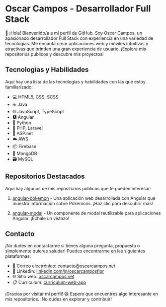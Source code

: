 # Oscar Campos - Desarrollador Full Stack

👋 ¡Hola! Bienvenido/a a mi perfil de GitHub. Soy Oscar Campos, un apasionado desarrollador Full Stack con experiencia en una variedad de tecnologías. Me encanta crear aplicaciones web y móviles intuitivas y atractivas que brinden una gran experiencia de usuario. ¡Explora mis repositorios públicos y descubre mis proyectos!

## Tecnologías y Habilidades

Aquí hay una lista de las tecnologías y habilidades con las que estoy familiarizado:

- 💻 HTML5, CSS, SCSS
- ☕ Java
- 🌐 JavaScript, TypeScript
- 🅰️ Angular
- 🐍 Python
- 🐘 PHP, Laravel
- 🔧 ASP.net
- ☁️ AWS
- 📦 Firebase
- 🍃 MongoDB
- 🗃️ MySQL

## Repositorios Destacados

Aquí hay algunos de mis repositorios públicos que te pueden interesar:

1. [angular-pokemon](https://github.com/oscarcaampos/angular-pokemon) - Una aplicación web desarrollada con Angular que muestra información sobre Pokémons. ¡Haz clic para descubrir más!

2. [angular-modal](https://github.com/oscarcaampos/angular-modal) - Un componente de modal reutilizable para aplicaciones Angular. ¡Échale un vistazo!

## Contacto

¡No dudes en contactarme si tienes alguna pregunta, propuesta o simplemente quieres saludar! Puedes encontrarme en las siguientes plataformas:

- 📧 Correo electrónico: [contacto@oscarcampos.net](mailto:contacto@oscarcampos.net)
- 💼 LinkedIn: [linkedin.com/in/oscarcamposflor](https://www.linkedin.com/in/oscarcamposflor)
- 🌐 Sitio web: [oscarcampos.net](https://oscarcampos.net)
- 📋 Currículum: [curriculum-web-app](https://curriculum-web-app-6a9a5.web.app)

¡Gracias por visitar mi perfil! 😄 Espero que encuentres algo interesante en mis repositorios. ¡No dudes en explorar y contribuir!